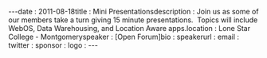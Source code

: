 ---﻿date : 2011-08-18title : Mini Presentationsdescription : Join us as some of our members take a turn giving 15 minute presentations.  Topics will include WebOS, Data Warehousing, and Location Aware apps.location : Lone Star College - Montgomeryspeaker : [Open Forum]bio : speakerurl : email : twitter : sponsor : logo : ---